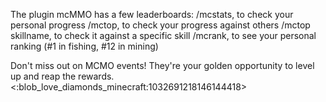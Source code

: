 The plugin mcMMO has a few leaderboards:
/mcstats, to check your personal progress
/mctop, to check your progress against others
/mctop skillname, to check it against a specific skill
/mcrank, to see your personal ranking (#1 in fishing, #12 in mining)

Don't miss out on MCMO events! They're your golden opportunity to level up and reap the rewards. <:blob_love_diamonds_minecraft:1032691218146144418>